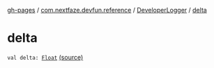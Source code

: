 [gh-pages](../../index.md) / [com.nextfaze.devfun.reference](../index.md) / [DeveloperLogger](index.md) / [delta](./delta.md)

# delta

`val delta: `[`Float`](https://kotlinlang.org/api/latest/jvm/stdlib/kotlin/-float/index.html) [(source)](https://github.com/NextFaze/dev-fun/tree/master/devfun-annotations/src/main/java/com/nextfaze/devfun/reference/DeveloperLogger.kt#L26)